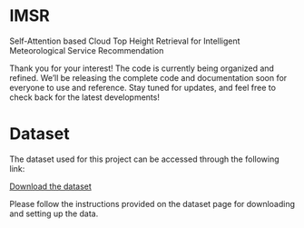 # IMSR
Self-Attention based Cloud Top Height Retrieval for Intelligent Meteorological Service Recommendation


Thank you for your interest! The code is currently being organized and refined. We’ll be releasing the complete code and documentation soon for everyone to use and reference. Stay tuned for updates, and feel free to check back for the latest developments!


# Dataset

The dataset used for this project can be accessed through the following link:

[Download the dataset](https://asdc.larc.nasa.gov/project/CALIPSO/CAL_LID_L2_05kmCLay-Standard-V4-21_V4-21)

Please follow the instructions provided on the dataset page for downloading and setting up the data.
